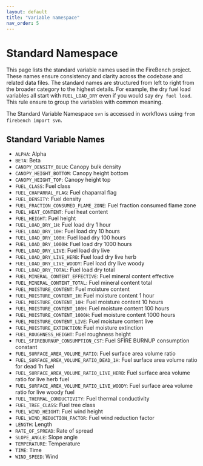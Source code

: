 ```yaml
---
layout: default
title: "Variable namespace"
nav_order: 5
---
```

# Standard Namespace

This page lists the standard variable names used in the FireBench project. These names ensure consistency and clarity across the codebase and related data files.
The standard names are structured from left to right from the broader category to the highest details. For example, the dry fuel load variables all start with `FUEL_LOAD_DRY` even if you would say `dry fuel load`. This rule ensure to group the variables with common meaning.

The Standard Variable Namespace `svn` is accessed in workflows using `from firebench import svn`. 

## Standard Variable Names

- `ALPHA`: Alpha
- `BETA`: Beta
- `CANOPY_DENSITY_BULK`: Canopy bulk density
- `CANOPY_HEIGHT_BOTTOM`: Canopy height bottom
- `CANOPY_HEIGHT_TOP`: Canopy height top
- `FUEL_CLASS`: Fuel class
- `FUEL_CHAPARRAL_FLAG`: Fuel chaparral flag
- `FUEL_DENSITY`: Fuel density
- `FUEL_FRACTION_CONSUMED_FLAME_ZONE`: Fuel fraction consumed flame zone
- `FUEL_HEAT_CONTENT`: Fuel heat content
- `FUEL_HEIGHT`: Fuel height
- `FUEL_LOAD_DRY_1H`: Fuel load dry 1 hour
- `FUEL_LOAD_DRY_10H`: Fuel load dry 10 hours
- `FUEL_LOAD_DRY_100H`: Fuel load dry 100 hours
- `FUEL_LOAD_DRY_1000H`: Fuel load dry 1000 hours
- `FUEL_LOAD_DRY_LIVE`: Fuel load dry live
- `FUEL_LOAD_DRY_LIVE_HERB`: Fuel load dry live herb
- `FUEL_LOAD_DRY_LIVE_WOODY`: Fuel load dry live woody
- `FUEL_LOAD_DRY_TOTAL`: Fuel load dry total
- `FUEL_MINERAL_CONTENT_EFFECTIVE`: Fuel mineral content effective
- `FUEL_MINERAL_CONTENT_TOTAL`: Fuel mineral content total
- `FUEL_MOISTURE_CONTENT`: Fuel moisture content
- `FUEL_MOISTURE_CONTENT_1H`: Fuel moisture content 1 hour
- `FUEL_MOISTURE_CONTENT_10H`: Fuel moisture content 10 hours
- `FUEL_MOISTURE_CONTENT_100H`: Fuel moisture content 100 hours
- `FUEL_MOISTURE_CONTENT_1000H`: Fuel moisture content 1000 hours
- `FUEL_MOISTURE_CONTENT_LIVE`: Fuel moisture content live
- `FUEL_MOISTURE_EXTINCTION`: Fuel moisture extinction
- `FUEL_ROUGHNESS_HEIGHT`: Fuel roughness height
- `FUEL_SFIREBURNUP_CONSUMPTION_CST`: Fuel SFIRE BURNUP consumption constant
- `FUEL_SURFACE_AREA_VOLUME_RATIO`: Fuel surface area volume ratio
- `FUEL_SURFACE_AREA_VOLUME_RATIO_DEAD_1H`: Fuel surface area volume ratio for dead 1h fuel
- `FUEL_SURFACE_AREA_VOLUME_RATIO_LIVE_HERB`: Fuel surface area volume ratio for live herb fuel
- `FUEL_SURFACE_AREA_VOLUME_RATIO_LIVE_WOODY`: Fuel surface area volume ratio for live woody fuel
- `FUEL_THERMAL_CONDUCTIVITY`: Fuel thermal conductivity
- `FUEL_TREE_CLASS`: Fuel tree class
- `FUEL_WIND_HEIGHT`: Fuel wind height
- `FUEL_WIND_REDUCTION_FACTOR`: Fuel wind reduction factor
- `LENGTH`: Length
- `RATE_OF_SPREAD`: Rate of spread
- `SLOPE_ANGLE`: Slope angle
- `TEMPERATURE`: Temperature
- `TIME`: Time
- `WIND_SPEED`: Wind
